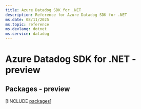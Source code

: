 ```yaml
---
title: Azure Datadog SDK for .NET
description: Reference for Azure Datadog SDK for .NET
ms.date: 08/11/2025
ms.topic: reference
ms.devlang: dotnet
ms.service: datadog
---
```

# Azure Datadog SDK for .NET - preview
## Packages - preview
[!INCLUDE [packages](datadog-index.md)]